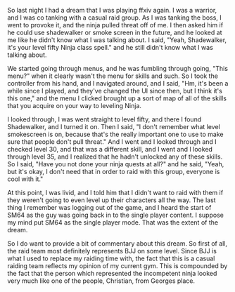 So last night I had a dream that I was playing ffxiv again. I was a warrior,
and I was co tanking with a casual raid group. As I was tanking the boss, I
went to provoke it, and the ninja pulled threat off of me. I then asked him if
he could use shadewalker or smoke screen in the future, and he looked at me
like he didn't know what I was talking about. I said, "Yeah, Shadewalker, it's
your level fifty Ninja class spell." and he still didn't know what I was
talking about.

We started going through menus, and he was fumbling through going, "This menu?"
when it clearly wasn't the menu for skills and such. So I took the controller
from his hand, and I navigated around, and I said, "Hm, it's been a while since
I played, and they've changed the UI since then, but I think it's this one,"
and the menu I clicked brought up a sort of map of all of the skills that you
acquire on your way to leveling Ninja.

I looked through, I was went straight to level fifty, and there I found
Shadewalker, and I turned it on. Then I said, "I don't remember what level
smokescreen is on, because that's the really important one to use to make sure
that people don't pull threat." And I went and I looked through and I checked
level 30, and that was a different skill, and I went and I looked through level
35, and I realized that he hadn't unlocked any of these skills. So I said,
"Have you not done your ninja quests at all?" and he said, "Yeah, but it's
okay, I don't need that in order to raid with this group, everyone is cool with
it."

At this point, I was livid, and I told him that I didn't want to raid with them
if they weren't going to even level up their characters all the way. The last
thing I remember was logging out of the game, and I heard the start of SM64 as
the guy was going back in to the single player content. I suppose my mind put
SM64 as the single player mode. That was the extent of the dream.

So I do want to provide a bit of commentary about this dream. So first of all,
the raid team most definitely represents BJJ on some level. Since BJJ is what I
used to replace my raiding time with, the fact that this is a casual raiding
team reflects my opinion of my current gym. This is compounded by the fact that
the person which represented the incompetent ninja looked very much like one of
the people, Christian, from Georges place.

